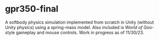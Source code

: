 # gpr350-final

A softbody physics simulation implemented from scratch in Unity (without Unity physics) using a spring-mass model.
Also included is _World of Goo_-style gameplay and mouse controls. 
Work in progress as of 11/30/23.